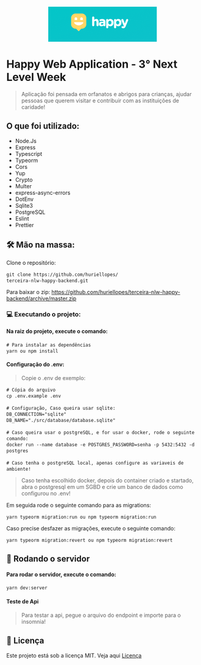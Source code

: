 <p align="center">
  <img src="archives/happy.png" alt="Next Level Week" />
</p>

# Happy Web Application - 3° Next Level Week

> Aplicação foi pensada em orfanatos e abrigos para crianças, ajudar pessoas que querem visitar e contribuir com as instituições de caridade!

## O que foi utilizado:

- Node.Js
- Express
- Typescript
- Typeorm
- Cors
- Yup
- Crypto
- Multer
- express-async-errors
- DotEnv
- Sqlite3
- PostgreSQL
- Eslint
- Prettier

## 🛠 Mão na massa:

Clone o repositório:

````
git clone https://github.com/huriellopes/
terceira-nlw-happy-backend.git
````

Para baixar o zip: https://github.com/huriellopes/terceira-nlw-happy-backend/archive/master.zip

### 💻 Executando o projeto:

#### Na raiz do projeto, execute o comando:

````
# Para instalar as dependências
yarn ou npm install
````

#### Configuração do .env:

> Copie o .env de exemplo:

```
# Cópia do arquivo
cp .env.example .env

# Configuração, Caso queira usar sqlite:
DB_CONNECTION="sqlite"
DB_NAME="./src/database/database.sqlite"

# Caso queira usar o postgreSQL, e for usar o docker, rode o seguinte comando:
docker run --name database -e POSTGRES_PASSWORD=senha -p 5432:5432 -d postgres

# Caso tenha o postgreSQL local, apenas configure as variaveis de ambiente!
```

> Caso tenha escolhido docker, depois do container criado e startado, abra o postgresql em um SGBD e crie um banco de dados como configurou no .env!

Em seguida rode o seguinte comando para as migrations:

````
yarn typeorm migration:run ou npm typeorm migration:run
````

Caso precise desfazer as migrações, execute o seguinte comando:

````
yarn typeorm migration:revert ou npm typeorm migration:revert
````

## 🚀 Rodando o servidor

#### Para rodar o servidor, execute o comando:

````
yarn dev:server
````

#### Teste de Api

> Para testar a api, pegue o arquivo do endpoint e importe para o insomnia!

## 📑 Licença

Este projeto está sob a licença MIT. Veja aqui [Licença](LICENSE)
